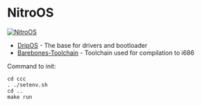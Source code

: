 # NitroOS
[![NitroOS](https://img.shields.io/appveyor/ci/gruntjs.svg)](https://evanac21.github.io/Nitro-Website)
* [DripOS](http://github.com/Menotdan/DripOS) - The base for drivers and bootloader
* [Barebones-Toolchain](https://github.com/rm-hull/barebones-toolchain) - Toolchain used for compilation to i686

Command to init: 
```
cd ccc
. ./setenv.sh
cd ..
make run
```

